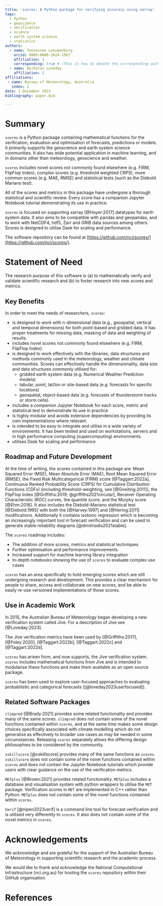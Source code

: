 ```yaml
---
title: 'scores: A Python package for verifying accuracy using xarray'
tags:
  - Python
  - geoscience
  - verification
  - science
  - earth system science
  - statistics
authors:
  - name: Tennessee Leeuwenburg
    orcid: 0009-0008-2024-1967
    affiliation: 1 
    corresponding: true # (This is how to denote the corresponding author)    
  - name: Nicholas Loveday
    affiliation: 1
affiliations:
 - name: Bureau of Meteorology, Australia
   index: 1
date: 1 December 2023
bibliography: paper.bib 

---
```


# Summary

`scores` is a Python package containing mathematical functions for the verification, evaluation and optimisation of forecasts, predictions or models. It primarily supports the geoscience and earth system science communities. It also has wide potential application in machine learning, and in domains other than meteorology, geoscience and weather. 

`scores` includes novel scores not commonly found elsewhere (e.g. FIRM, FlipFlop Index), complex scores (e.g. threshold weighted CRPS), more common scores (e.g. MAE, RMSE) and statistical tests (such as the Diebold Mariano test). 

All of the scores and metrics in this package have undergone a thorough statistical and scientific review. Every score has a companion Jupyter Notebook tutorial demonstrating its use in practice.

`scores` is focused on supporting xarray [@Hoyer:2017] datatypes for earth system data. It also aims to be compatible with pandas and geopandas, and to work with NetCDF4, hdf5, Zarr and GRIB data sources among others. Scores is designed to utilise Dask for scaling and performance.

The software repository can be found at [https://github.com/nci/scores/](https://github.com/nci/scores/).

# Statement of Need

The research purpose of this software is (a) to mathematically verify and validate scientific research and (b) to foster research into new scores and metrics.

## Key Benefits

In order to meet the needs of researchers, `scores`:

- is designed to work with n-dimensional data (e.g., geospatial, vertical and temporal dimensions) for both point-based and gridded data. It has proper treatments for missing data, masking of data and weighting of results.
- includes novel scores not commonly found elsewhere (e.g. FIRM, FlipFlop Index).
- is designed to work effectively with the libraries, data structures and methods commonly used in the meteorology, weather and climate communities. Scores can effectively handle the dimensionality, data size and data structures commonly utilised for: 
  - gridded earth system data (e.g. Numerical Weather Prediction models) 
  - tabular, point, lat/lon or site-based data (e.g. forecasts for specific locations)
  - geospatial, object-based data (e.g. forecasts of thunderstorm tracks or storm cells). 
- includes a companion Jupyter Notebook for each score, metric and statistical test to demonstrate its use in practice
- is highly modular and avoids extensive dependencies by providing its own implementations where relevant.
- is intended to be easy to integrate and utilise in a wide variety of environments. It has been tested and used on workstations, servers and in high performance computing (supercomputing) environments. 
- utilises Dask for scaling and performance

## Roadmap and Future Development

At the time of writing, the scores contained in this package are: Mean Squared Error (MSE), Mean Absolute Error (MAE), Root Mean Squared Error (RMSE), the Fixed Risk Multicategorical (FIRM) score [@Taggart:2022a], Continuous Ranked Probability Score (CRPS) for Cumulative Distribution Functions (CDFs) (including threshold-weighting, see [@Gneiting:2011]), the FlipFlop Index [@Griffiths:2019; @griffiths2021circular], Receiver Operating Characteristic (ROC) curves, the quantile score, and the Murphy score [@Ehm:2016]. It also includes the Diebold-Mariano statistical test [@Diebold:1995] with both the [@Harvey:1997] and [@Hering:2011] modifications. Additionally it contains isotonic regression which is becoming an increasingly important tool in forecast verification and can be used to generate stable reliability diagrams [@dimitriadis2021stable].

The `scores` roadmap includes:

- The addition of more scores, metrics and statistical techniques
- Further optimisation and performance improvements
- Increased support for machine learning library integration
- In-depth notebooks showing the use of `scores` to evaluate complex use cases

`scores` has an area specifically to hold emerging scores which are still undergoing research and development. This provides a clear mechanism for people to share, access and collaborate on new scores, and be able to easily re-use versioned implementations of those scores. 

## Use in Academic Work

In 2015, the Australian Bureau of Meteorology began developing a new verification system called Jive. For a description of Jive see [@Loveday:2023].

The Jive verification metrics have been used by [@Griffiths:2017], [@Foley:2020], [@Taggart:2022b], [@Taggart:2022c] and [@Taggart:2022d].

`scores` has arisen from, and now supports, the Jive verification system. `scores` includes mathematical functions from Jive and is intended to modularise these functions and make them available as an open source package. 

`scores` has been used to explore user-focused approaches to evaluating probabilistic and categorical forecasts ([@loveday2023userfocused]).

## Related Software Packages

`climpred` [@Brady:2021] provides some related functionality and provides many of the same scores. `climpred` does not contain some of the novel functions contained within `scores`, and at the same time makes some design choices specifically associated with climate modelling which do not generalise as effectively to broader use cases as may be needed in some circumstances. Releasing `scores` separately allows the differing design philosophies to be considered by the community.

`xskillscore` [@xskillscore] provides many of the same functions as `scores`. `xskillscore` does not contain some of the novel functions contained within `scores` and does not contain the Jupyter Notebook tutorials which provide users with clear guidance on the use of the verification metrics. 

`METplus` [@Brown:2021] provides related functionality. `METplus` includes a database and visualisation system with python wrappers to utilise the `MET` package. Verification scores in `MET` are implemented in C++ rather than Python.  `METplus` does not contain some of the novel functions contained within `scores`.

`Verif` [@nipen2023verif] is a command line tool for forecast verification and is utilised very differently to `scores`. It also does not contain some of the novel metrics in `scores`.

# Acknowledgements

We acknowledge and are grateful for the support of the Australian Bureau of Meteorology in supporting scientific research and the academic process.

We would like to thank and acknowledge the National Computational Infrastructure (nci.org.au) for hosting the `scores` repository within their GitHub organisation.

# References
